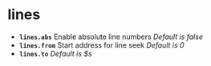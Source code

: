 <!-- TITLE: lines -->

# lines

- **`lines.abs`** Enable absolute line numbers _Default is false_
- **`lines.from`** Start address for line seek _Default is 0_
- **`lines.to`** _Default is $s_